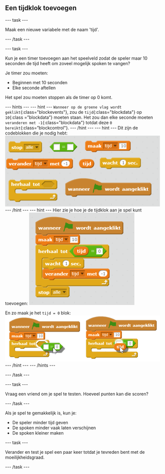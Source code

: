 ## Een tijdklok toevoegen

\--- task \---

Maak een nieuwe variabele met de naam 'tijd'.

\--- /task \---

\--- task \---

Kun je een timer toevoegen aan het speelveld zodat de speler maar 10 seconden de tijd heeft om zoveel mogelijk spoken te vangen?

Je timer zou moeten:

+ Beginnen met 10 seconden
+ Elke seconde aftellen

Het spel zou moeten stoppen als de timer op 0 komt.

\--- hints \--- \--- hint \--- `Wanneer op de groene vlag wordt geklikt`{:class="blockevents"}, zou de `tijd`{:class="blockdata"} op `10`{:class =”blockdata”} moeten staan. Het zou dan elke seconde moeten `veranderen met -1`{:class="blockdata"} totdat deze `0 bereikt`{:class=”blockcontrol"}. \--- /hint \--- \--- hint \--- Dit zijn de codeblokken die je nodig hebt: ![screenshot](images/ghost-timer-blocks.png) \--- /hint \--- \--- hint \--- Hier zie je hoe je de tijdklok aan je spel kunt toevoegen: ![screenshot](images/ghost-timer-code.png)

En zo maak je het `tijd = 0` blok: ![screenshot](images/ghost-timer-help.png) \--- /hint \--- \--- /hints \---

\--- /task \---

\--- task \---

Vraag een vriend om je spel te testen. Hoeveel punten kan die scoren?

\--- /task \---

Als je spel te gemakkelijk is, kun je:

+ De speler minder tijd geven
+ De spoken minder vaak laten verschijnen
+ De spoken kleiner maken

\--- task \---

Verander en test je spel een paar keer totdat je tevreden bent met de moeilijkheidsgraad.

\--- /task \---